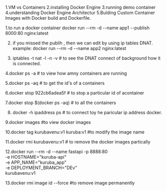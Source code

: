 1.VM vs Containers
2.installing Docker Engine
3.running demo container
4.understanding Docker Engine Architectur
5.Bulding Custom Container Images with Docker build and Dockerfile.



1.to run a docker container 
docker run --rm -d --name app1 --publish 8000:80 nginx:latest

2. if you missed the publih , then we can edit by using ip tables DNAT.
example: docker run --rm -d --name app2 nginx:latest

3. iptables -t nat -l -n -v   # to see the DNAT connect of background how it is connected.

4.docker ps -a   # to view how amny containers are running

5.docker ps -aq   # to get the id's of a containers

6.docker stop 922cb6adea5f   # to stop a particular id of acontainer

7.docker stop $(docker ps -aq)  # to all the containers

8. docker -h ipaddress ps  # to connect toy he paricular ip address docker.

9.docker images             			    	#to view docker images 

10.docker tag kurubavenu:v1  kuruba:v1		#to modify the image name
 
11.docker rmi  kurubavenu:v1      			# to remove the docker images partically

12.docker run --rm -d --name fastapi -p 8888:80 \
-e HOSTNAME="kuruba-api" \
-e APP_NAME="kuruba_app" \
-e DEPLOYMENT_BRANCH="DEv" \
kurubavenu:v1

13.docker rmi image id --force   #to remove image permanently

